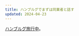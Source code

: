```yaml
---
title: ハンブルグでまずは同業者と話す
updated: 2024-04-23
---
```


[ハンブルグ旅行中](https://sotaro.io/travel/2024-04-23-hamburg)。
